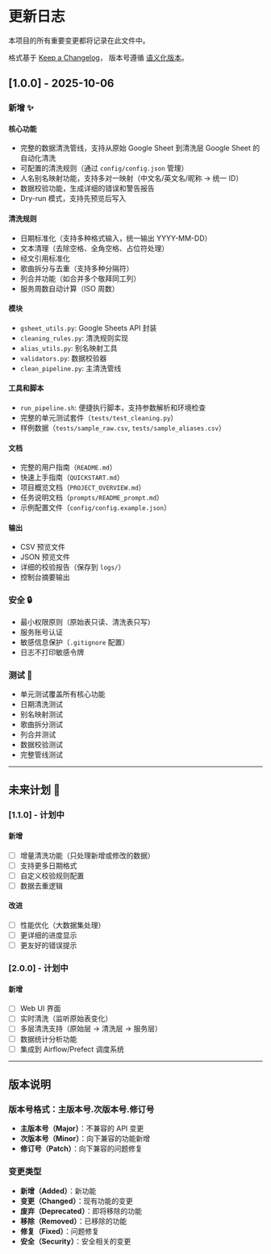 # 更新日志

本项目的所有重要变更都将记录在此文件中。

格式基于 [Keep a Changelog](https://keepachangelog.com/zh-CN/1.0.0/)，
版本号遵循 [语义化版本](https://semver.org/lang/zh-CN/)。

## [1.0.0] - 2025-10-06

### 新增 ✨

#### 核心功能
- 完整的数据清洗管线，支持从原始 Google Sheet 到清洗层 Google Sheet 的自动化清洗
- 可配置的清洗规则（通过 `config/config.json` 管理）
- 人名别名映射功能，支持多对一映射（中文名/英文名/昵称 → 统一 ID）
- 数据校验功能，生成详细的错误和警告报告
- Dry-run 模式，支持先预览后写入

#### 清洗规则
- 日期标准化（支持多种格式输入，统一输出 YYYY-MM-DD）
- 文本清理（去除空格、全角空格、占位符处理）
- 经文引用标准化
- 歌曲拆分与去重（支持多种分隔符）
- 列合并功能（如合并多个敬拜同工列）
- 服务周数自动计算（ISO 周数）

#### 模块
- `gsheet_utils.py`: Google Sheets API 封装
- `cleaning_rules.py`: 清洗规则实现
- `alias_utils.py`: 别名映射工具
- `validators.py`: 数据校验器
- `clean_pipeline.py`: 主清洗管线

#### 工具和脚本
- `run_pipeline.sh`: 便捷执行脚本，支持参数解析和环境检查
- 完整的单元测试套件（`tests/test_cleaning.py`）
- 样例数据（`tests/sample_raw.csv`, `tests/sample_aliases.csv`）

#### 文档
- 完整的用户指南（`README.md`）
- 快速上手指南（`QUICKSTART.md`）
- 项目概览文档（`PROJECT_OVERVIEW.md`）
- 任务说明文档（`prompts/README_prompt.md`）
- 示例配置文件（`config/config.example.json`）

#### 输出
- CSV 预览文件
- JSON 预览文件
- 详细的校验报告（保存到 `logs/`）
- 控制台摘要输出

### 安全 🔒
- 最小权限原则（原始表只读、清洗表只写）
- 服务账号认证
- 敏感信息保护（`.gitignore` 配置）
- 日志不打印敏感令牌

### 测试 🧪
- 单元测试覆盖所有核心功能
- 日期清洗测试
- 别名映射测试
- 歌曲拆分测试
- 列合并测试
- 数据校验测试
- 完整管线测试

---

## 未来计划 🚀

### [1.1.0] - 计划中

#### 新增
- [ ] 增量清洗功能（只处理新增或修改的数据）
- [ ] 支持更多日期格式
- [ ] 自定义校验规则配置
- [ ] 数据去重逻辑

#### 改进
- [ ] 性能优化（大数据集处理）
- [ ] 更详细的进度显示
- [ ] 更友好的错误提示

### [2.0.0] - 计划中

#### 新增
- [ ] Web UI 界面
- [ ] 实时清洗（监听原始表变化）
- [ ] 多层清洗支持（原始层 → 清洗层 → 服务层）
- [ ] 数据统计分析功能
- [ ] 集成到 Airflow/Prefect 调度系统

---

## 版本说明

### 版本号格式：主版本号.次版本号.修订号

- **主版本号（Major）**：不兼容的 API 变更
- **次版本号（Minor）**：向下兼容的功能新增
- **修订号（Patch）**：向下兼容的问题修复

### 变更类型

- **新增（Added）**：新功能
- **变更（Changed）**：现有功能的变更
- **废弃（Deprecated）**：即将移除的功能
- **移除（Removed）**：已移除的功能
- **修复（Fixed）**：问题修复
- **安全（Security）**：安全相关的变更


